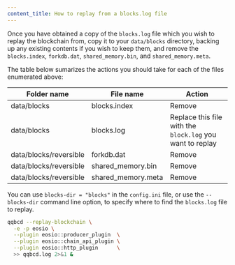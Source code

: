 ```yaml
---
content_title: How to replay from a blocks.log file
---
```


Once you have obtained a copy of the `blocks.log` file which you wish to replay the blockchain from, copy it to your `data/blocks` directory, backing up any existing contents if you wish to keep them, and remove the `blocks.index`, `forkdb.dat`, `shared_memory.bin`, and `shared_memory.meta`.

The table below sumarizes the actions you should take for each of the files enumerated above:

Folder name             | File name          | Action
----------------------- | ------------------ | ------
data/blocks             | blocks.index       | Remove
data/blocks             | blocks.log         | Replace this file with the `block.log` you want to replay
data/blocks/reversible  | forkdb.dat         | Remove
data/blocks/reversible  | shared_memory.bin  | Remove
data/blocks/reversible  | shared_memory.meta | Remove

You can use `blocks-dir = "blocks"` in the `config.ini` file, or use the `--blocks-dir` command line option, to specify where to find the `blocks.log` file to replay.

```sh
qqbcd --replay-blockchain \
  -e -p eosio \
  --plugin eosio::producer_plugin  \
  --plugin eosio::chain_api_plugin \
  --plugin eosio::http_plugin      \
  >> qqbcd.log 2>&1 &
```
